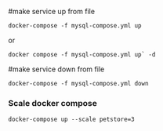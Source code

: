 #make service up from file

```docker-compose -f mysql-compose.yml up```

or 

```docker compose -f mysql-compose.yml up` -d```


#make service down from file

```docker-compose -f mysql-compose.yml down```

### Scale docker compose
   `docker-compose up --scale petstore=3`
